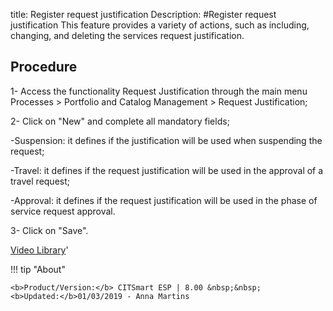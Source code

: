 title: Register request justification
Description: 
#Register request justification
This feature provides a variety of actions, such as including, changing, and deleting the services request justification.

Procedure
-------------

1-  Access the functionality Request Justification through the main menu
    Processes \> Portfolio and Catalog Management \> Request Justification;

2-  Click on "New" and complete all mandatory fields;

  -Suspension: it defines if the justification will be used when suspending the request;

  -Travel: it defines if the request justification will be used in the approval of a travel request;

  -Approval: it defines if the request justification will be used in the phase of service request approval.


3-  Click on "Save".


<i class='fa fa-youtube-play  fa-2x' style='color:#97ce17;vertical-align: middle;'> </i> [Video Library](https://www.youtube.com/playlist?list=PLB5qK2uzf2RPsG8HdkE7qEHB39yEI_T8y)'

!!! tip "About"

    <b>Product/Version:</b> CITSmart ESP | 8.00 &nbsp;&nbsp;
    <b>Updated:</b>01/03/2019 - Anna Martins
